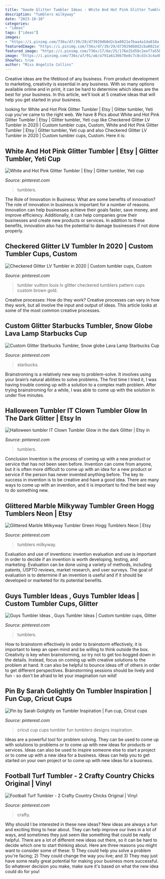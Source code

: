 ```yaml
---
title: "Geode Glitter Tumbler Ideas - White And Hot Pink Glitter Tumbler"
description: "Tumblers milkyway"
date: "2023-10-10"
categories:
- "ideas"
tags: ["ideas"]
images:
- "https://i.pinimg.com/736x/d7/39/29/d73929db0d2cba0021e7baa4a1da018a.jpg"
featuredImage: "https://i.pinimg.com/736x/d7/39/29/d73929db0d2cba0021e7baa4a1da018a.jpg"
featured_image: "https://i.pinimg.com/736x/17/6e/25/176e25d59c2eef7a55b2a80500a12359.jpg"
image: "https://i.pinimg.com/736x/a7/91/a6/a791a6136678e8c7c8cd3c3c4a4b0d34.jpg"
ShowToc: true
author: "Miss Angelita Collins"
---
```



Creative ideas are the lifeblood of any business. From product development to marketing, creativity is essential in any business. With so many options available online and in print, it can be hard to determine which ideas are the best for your business. In this article, we’ll look at 5 creative ideas that will help you get started in your business.

	

		
looking for White and Hot Pink Glitter Tumbler | Etsy | Glitter tumbler, Yeti cup you've came to the right web. We have 8 Pics about White and Hot Pink Glitter Tumbler | Etsy | Glitter tumbler, Yeti cup like Checkered Glitter LV Tumbler in 2020 | Custom tumbler cups, Custom, White and Hot Pink Glitter Tumbler | Etsy | Glitter tumbler, Yeti cup and also Checkered Glitter LV Tumbler in 2020 | Custom tumbler cups, Custom. Here it is:
		
    
## White And Hot Pink Glitter Tumbler | Etsy | Glitter Tumbler, Yeti Cup

<img loading=lazy src="https://i.pinimg.com/736x/d7/39/29/d73929db0d2cba0021e7baa4a1da018a.jpg" onerror="this.onerror=null;this.src='https://tse1.mm.bing.net/th?id=OIP.v7wx7aHb0GdgkA6Bp_BRhAHaMl&amp;pid=15.1';" alt="White and Hot Pink Glitter Tumbler | Etsy | Glitter tumbler, Yeti cup">

_Source: pinterest.com_

>tumblers. 

	

The Role of Innovation in Business: What are some benefits of innovation?
The role of innovation in business is important for a number of reasons. Innovation can help businesses achieve their goals faster, save money, and improve efficiency. Additionally, it can help companies grow their businesses and create new products or services. In addition to these benefits, innovation also has the potential to damage businesses if not done properly.

    
## Checkered Glitter LV Tumbler In 2020 | Custom Tumbler Cups, Custom

<img loading=lazy src="https://i.pinimg.com/736x/99/7e/9c/997e9c4c41cccd41540ae3cd171890a2.jpg" onerror="this.onerror=null;this.src='https://tse2.mm.bing.net/th?id=OIP.6Gal3x-4n-eSPaK8A7PZ3wHaJQ&amp;pid=15.1';" alt="Checkered Glitter LV Tumbler in 2020 | Custom tumbler cups, Custom">

_Source: pinterest.com_

>tumbler vuitton louis lv glitter checkered tumblers pattern cups custom brown gold. 

	

Creative processes: How do they work?
Creative processes can vary in how they work, but all involve the input and output of ideas. This article looks at some of the most common creative processes.

    
## Custom Glitter Starbucks Tumbler, Snow Globe Lava Lamp Starbucks Cup

<img loading=lazy src="https://i.pinimg.com/736x/3f/de/e1/3fdee1e3bacd682937e9e964db09f5a7.jpg" onerror="this.onerror=null;this.src='https://tse1.mm.bing.net/th?id=OIP.FW-Hty6a8N9qj4d8JHj1_gHaLH&amp;pid=15.1';" alt="Custom Glitter Starbucks Tumbler, Snow globe Lava Lamp Starbucks Cup">

_Source: pinterest.com_

>starbucks. 

	

Brainstroming is a relatively new way to problem-solve. It involves using your brain’s natural abilities to solve problems. The first time I tried it, I was having trouble coming up with a solution to a complex math problem. After trying brainstroming for a while, I was able to come up with the solution in under five minutes.

    
## Halloween Tumbler IT Clown Tumbler Glow In The Dark Glitter | Etsy In

<img loading=lazy src="https://i.pinimg.com/736x/52/23/da/5223da7d4cc63da69514b53665acb815.jpg" onerror="this.onerror=null;this.src='https://tse3.mm.bing.net/th?id=OIP.gjBP8LQhMdqud__umjh7zQHaNJ&amp;pid=15.1';" alt="Halloween tumbler IT Clown Tumbler Glow in the dark Glitter | Etsy in">

_Source: pinterest.com_

>tumblers. 

	

Conclusion
Invention is the process of coming up with a new product or service that has not been seen before. Invention can come from anyone, but it is often more difficult to come up with an idea for a new product or service if the person has never invented anything before. The key to success in invention is to be creative and have a good idea. There are many ways to come up with an invention, and it is important to find the best way to do something new.

    
## Glittered Marble Milkyway Tumbler Green Hogg Tumblers Neon | Etsy

<img loading=lazy src="https://i.pinimg.com/736x/a7/91/a6/a791a6136678e8c7c8cd3c3c4a4b0d34.jpg" onerror="this.onerror=null;this.src='https://tse4.mm.bing.net/th?id=OIP.EZdIemp2-knonMr16V6cDwHaJ3&amp;pid=15.1';" alt="Glittered Marble Milkyway Tumbler Green Hogg Tumblers Neon | Etsy">

_Source: pinterest.com_

>tumblers milkyway. 

	

Evaluation and use of inventions:
invention evaluation and use is important in order to decide if an invention is worth developing, testing, and marketing. Evaluation can be done using a variety of methods, including patents, USPTO reviews, market research, and user surveys. The goal of evaluation is to determine if an invention is useful and if it should be developed or marketed for its potential benefits.

    
## Guys Tumbler Ideas , Guys Tumbler Ideas | Custom Tumbler Cups, Glitter

<img loading=lazy src="https://i.pinimg.com/736x/17/6e/25/176e25d59c2eef7a55b2a80500a12359.jpg" onerror="this.onerror=null;this.src='https://tse4.mm.bing.net/th?id=OIP.iFd05-QJSWQJGvKcbkSZ4QHaNK&amp;pid=15.1';" alt="Guys Tumbler Ideas , Guys Tumbler Ideas | Custom tumbler cups, Glitter">

_Source: pinterest.com_

>tumblers. 

	

How to brainstorm effectively
In order to brainstorm effectively, it is important to keep an open mind and be willing to think outside the box. Creativity is key when brainstorming, so try not to get too bogged down in the details. Instead, focus on coming up with creative solutions to the problem at hand. It can also be helpful to bounce ideas off of others in order to get different perspectives. Brainstorming sessions should be lively and fun - so don't be afraid to let your imagination run wild!

    
## Pin By Sarah Golightly On Tumbler Inspiration | Fun Cup, Cricut Cups

<img loading=lazy src="https://i.pinimg.com/736x/23/1c/c3/231cc31a714ea47bb3c317357127b556.jpg" onerror="this.onerror=null;this.src='https://tse4.mm.bing.net/th?id=OIP.6c6XIMpyfDGtC1ARosPtfgHaNL&amp;pid=15.1';" alt="Pin by Sarah Golightly on Tumbler Inspiration | Fun cup, Cricut cups">

_Source: pinterest.com_

>cricut cup cups tumbler fun tumblers designs inspiration. 

	

Ideas are a powerful tool for problem solving. They can be used to come up with solutions to problems or to come up with new ideas for products or services. Ideas can also be used to inspire someone else to start a project or to come up with a new idea for a business. Ideas can help you to get started on your own project or to come up with new ideas for a business.

    
## Football Turf Tumbler - 2 Crafty Country Chicks Original | Vinyl

<img loading=lazy src="https://i.pinimg.com/736x/58/e2/71/58e271cb13c554ea16e7fa5cca97143d.jpg" onerror="this.onerror=null;this.src='https://tse3.mm.bing.net/th?id=OIP.oUdprXv14_ELwYlK78OqhQHaJ3&amp;pid=15.1';" alt="Football Turf Tumbler - 2 Crafty Country Chicks Original | Vinyl">

_Source: pinterest.com_

>crafty. 

	

Why should I be interested in these new ideas?
New ideas are always a fun and exciting thing to hear about. They can help improve our lives in a lot of ways, and sometimes they just seem like something that could be really helpful. There are a lot of different new ideas out there, so it can be hard to decide which one to start thinking about. Here are three reasons you might want to consider some of these: 1) They could help you solve a problem you're facing; 2) They could change the way you live; and 3) They may just have some really great potential for making your business more successful. So whatever decision you make, make sure it's based on what the new idea could do for you!

